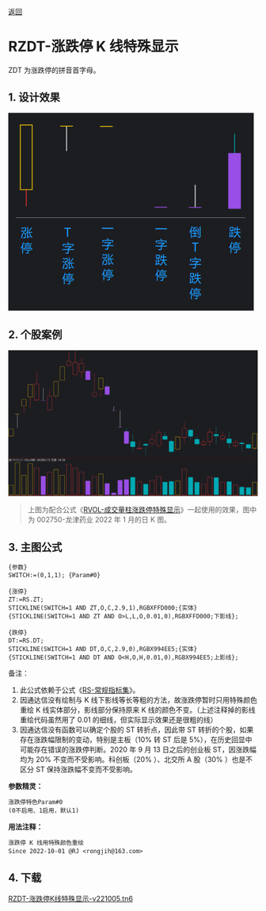 [返回](README.md)

# RZDT-涨跌停 K 线特殊显示

ZDT 为涨跌停的拼音首字母。

## 1. 设计效果

![](assets/11-RZDT-1.png)

## 2. 个股案例

![](assets/11-RZDT-2.png)

> 上图为配合公式《[RVOL-成交量柱涨跌停特殊显示]》一起使用的效果，图中为 002750-龙津药业 2022 年 1 月的日 K 图。

[RVOL-成交量柱涨跌停特殊显示]: 13-RVOL-成交量柱涨跌停特殊显示.md

## 3. 主图公式

```tdx
{参数}
SWITCH:=(0,1,1); {Param#0}

{涨停}
ZT:=RS.ZT;
STICKLINE(SWITCH=1 AND ZT,O,C,2.9,1),RGBXFFD000;{实体}
{STICKLINE(SWITCH=1 AND ZT AND O>L,L,O,0.01,0),RGBXFFD000;下影线};

{跌停}
DT:=RS.DT;
STICKLINE(SWITCH=1 AND DT,O,C,2.9,0),RGBX994EE5;{实体}
{STICKLINE(SWITCH=1 AND DT AND O<H,O,H,0.01,0),RGBX994EE5;上影线};
```

备注：

1. 此公式依赖于公式《[RS-常规指标集](11-RS-常规指标集.md)》。
2. 因通达信没有绘制与 K 线下影线等长等粗的方法，故涨跌停暂时只用特殊颜色重绘 K 线实体部分，影线部分保持原来 K 线的颜色不变。（上述注释掉的影线重绘代码虽然用了 0.01 的细线，但实际显示效果还是很粗的线）
3. 因通达信没有函数可以确定个股的 ST 转折点，因此带 ST 转折的个股，如果存在涨跌幅限制的变动，特别是主板（10% 转 ST 后是 5%），在历史回显中可能存在错误的涨跌停判断。2020 年 9 月 13 日之后的创业板 ST，因涨跌幅均为 20% 不变而不受影响。科创板（20% ）、北交所 A 股（30% ）也是不区分 ST 保持涨跌幅不变而不受影响。

**参数精灵：**

```txt
涨跌停特色Param#0
(0不启用、1启用，默认1)
```

**用法注释：**

```txt
涨跌停 K 线用特殊颜色重绘
Since 2022-10-01 @RJ <rongjih@163.com>
```

## 4. 下载

[RZDT-涨跌停K线特殊显示-v221005.tn6](assets/12-RZDT-涨跌停K线特殊显示-v221005.tn6)
